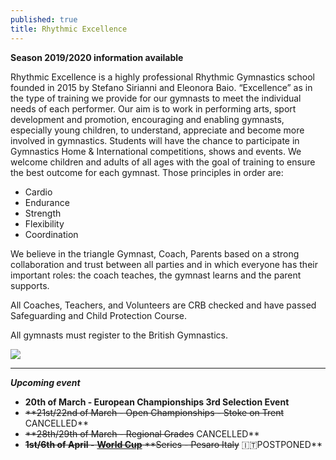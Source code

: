 ```yaml
---
published: true
title: Rhythmic Excellence
---
```

**Season 2019/2020 information available**

Rhythmic Excellence is a highly professional Rhythmic Gymnastics school founded in 2015 by Stefano Sirianni and Eleonora Baio. “Excellence” as in the type of training we provide for our gymnasts to meet the individual needs of each performer. Our aim is to work in performing arts, sport development and promotion, encouraging and enabling gymnasts, especially young children, to understand, appreciate and become more involved in gymnastics. Students will have the chance to participate in Gymnastics Home & International competitions, shows and events. We welcome children and adults of all ages with the goal of training to ensure the best outcome for each gymnast. Those principles in order are:

* Cardio
* Endurance
* Strength
* Flexibility
* Coordination

We believe in the triangle Gymnast, Coach, Parents based on a strong collaboration and trust between all parties and in which everyone has their important roles: the coach teaches, the gymnast learns and the parent supports.

All Coaches, Teachers, and Volunteers are CRB checked and have passed Safeguarding and Child Protection Course.

All gymnasts must register to the British Gymnastics.

![](/assets/img_5457.png)

- - -

_**Upcoming event**_  

* **20th of March - European Championships 3rd Selection Event**
* ~~\*\*21st/22nd of March - Open Championships - Stoke on Trent~~ CANCELLED\*\*
* ~~\*\*28th/29th of March - Regional Grades~~ CANCELLED\*\*
* ~~**1st/6th of April -** [**World Cup**](https://www.gymnastics.sport/site/events/detail.php?id=14962#loaded) \*\*Series - Pesaro Italy~~ 🇮🇹POSTPONED\*\*
